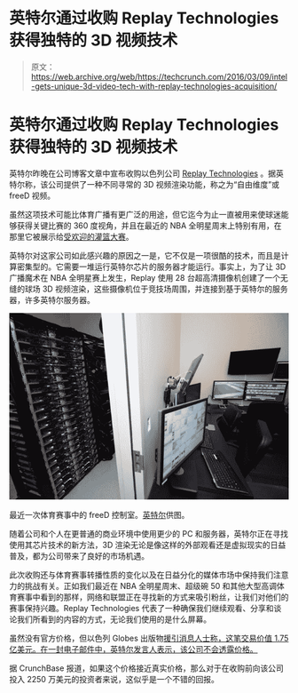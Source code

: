 # 英特尔通过收购 Replay Technologies 获得独特的 3D 视频技术 

> 原文：<https://web.archive.org/web/https://techcrunch.com/2016/03/09/intel-gets-unique-3d-video-tech-with-replay-technologies-acquisition/>

# 英特尔通过收购 Replay Technologies 获得独特的 3D 视频技术

英特尔昨晚在公司博客文章中宣布收购以色列公司 [Replay Technologies](https://web.archive.org/web/20230111052316/http://replay-technologies.com/) 。据英特尔称，该公司提供了一种不同寻常的 3D 视频渲染功能，称之为“自由维度”或 freeD 视频。

虽然这项技术可能比体育广播有更广泛的用途，但它迄今为止一直被用来使球迷能够获得关键比赛的 360 度视角，并且在最近的 NBA 全明星周末上特别有用，在那里它被展示给[受欢迎的灌篮大赛](https://web.archive.org/web/20230111052316/https://www.youtube.com/watch?v=Q-LNA9KlHhw&list=PLlVlyGVtvuVmdvkt91nlBS9HsbLzOIDMn&index=26)。

英特尔对这家公司如此感兴趣的原因之一是，它不仅是一项很酷的技术，而且是计算密集型的。它需要一堆运行英特尔芯片的服务器才能运行。事实上，为了让 3D 广播魔术在 NBA 全明星赛上发生，Replay 使用 28 台超高清摄像机创建了一个无缝的球场 3D 视频渲染，这些摄像机位于竞技场周围，并连接到基于英特尔的服务器，许多英特尔服务器。

![A freeD™ control room at a recent sporting event. This data-intensive, immersive sports experience requires the high-performance computing for which Intel is known. (Source: Replay Technologies)](img/77e8b31bb35059ef9c3574919a3809d2.png)

最近一次体育赛事中的 freeD 控制室。[英特尔](https://web.archive.org/web/20230111052316/http://www.intel.com/)供图。

随着公司和个人在更普通的商业环境中使用更少的 PC 和服务器，英特尔正在寻找使用其芯片技术的新方法，3D 渲染无论是像这样的外部观看还是虚拟现实的日益普及，都为公司带来了良好的市场机遇。

此次收购还与体育赛事转播性质的变化以及在日益分化的媒体市场中保持我们注意力的挑战有关。正如我们最近在 NBA 全明星周末、超级碗 50 和其他大型高调体育赛事中看到的那样，网络和联盟正在寻找新的方式来吸引粉丝，让我们对他们的赛事保持兴趣。Replay Technologies 代表了一种确保我们继续观看、分享和谈论我们所看到的内容的方式，无论我们使用的是什么屏幕。

虽然没有官方价格，但以色列 Globes 出版物[援引消息人士称，这笔交易价值 1.75 亿美元。在一封电子邮件中，英特尔发言人表示，该公司不会透露价格。](https://web.archive.org/web/20230111052316/http://www.globes.co.il/en/article-intel-acquires-israeli-co-replay-technologies-for-175m-1001108929)

据 CrunchBase 报道，如果这个价格接近真实价格，那么对于在收购前向该公司投入 2250 万美元的投资者来说，这似乎是一个不错的回报。